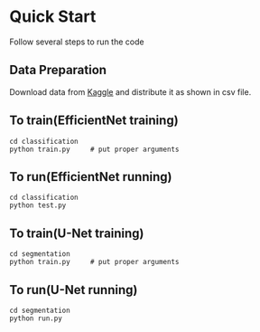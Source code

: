 # Quick Start

Follow several steps to run the code

## Data Preparation

Download data from [Kaggle](https://www.kaggle.com/c/ultrasound-nerve-segmentation/) and distribute it as shown in csv file.

## To train(EfficientNet training)

```plain
cd classification
python train.py     # put proper arguments
```

## To run(EfficientNet running)

```plain
cd classification
python test.py
```

## To train(U-Net training)

```plain
cd segmentation
python train.py     # put proper arguments
```

## To run(U-Net running)

```plain
cd segmentation
python run.py
```
